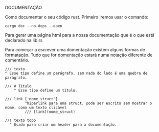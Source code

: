 DOCUMENTAÇÃO

Como documentar o seu código rust. Primeiro iremos usar o comando:

    cargo doc --no-deps --open
    
Para gerar uma página html para a nossa documentação que é o que está declarado na lib.rs

Para começar a escrever uma domentação existem alguns formas de formatação. Tudo que for domentação estará numa notação diferente de comentário. 

    /// texto
    ^ Esse tipo define um parágrafo, sem nada do lado é uma quebra de parágrafo.

    /// # Título
        ^ Esse tipo define um título.
    
    /// link ['nome_struct']
             ^hiperlink para uma struct, pode ser escrito sem mostrar o nome, como um texto clicável
             /// [link](nome_struct)
    
    //! texto topo
      ^ Usado para criar um header para a documentação.


